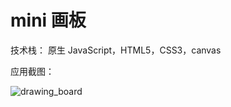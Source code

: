 # mini 画板

技术栈： 原生 JavaScript，HTML5，CSS3，canvas

应用截图：

![drawing_board](https://s1.ax1x.com/2020/09/02/wpyOcq.png)



